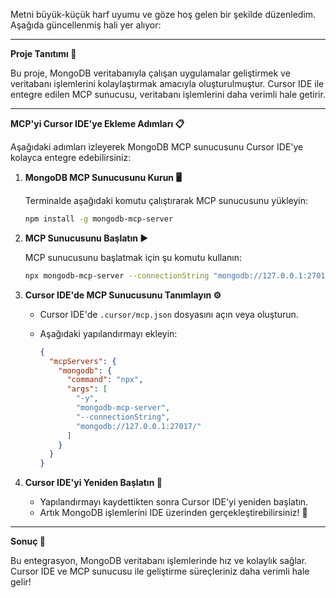 Metni büyük-küçük harf uyumu ve göze hoş gelen bir şekilde düzenledim. Aşağıda güncellenmiş hali yer alıyor:

---

**Proje Tanıtımı 🌟**

Bu proje, MongoDB veritabanıyla çalışan uygulamalar geliştirmek ve veritabanı işlemlerini kolaylaştırmak amacıyla oluşturulmuştur. Cursor IDE ile entegre edilen MCP sunucusu, veritabanı işlemlerini daha verimli hale getirir.

---

**MCP'yi Cursor IDE'ye Ekleme Adımları 📋**

Aşağıdaki adımları izleyerek MongoDB MCP sunucusunu Cursor IDE'ye kolayca entegre edebilirsiniz:

1. **MongoDB MCP Sunucusunu Kurun 🖥️**

   Terminalde aşağıdaki komutu çalıştırarak MCP sunucusunu yükleyin:

   ```bash
   npm install -g mongodb-mcp-server
   ```

2. **MCP Sunucusunu Başlatın ▶️**

   MCP sunucusunu başlatmak için şu komutu kullanın:

   ```bash
   npx mongodb-mcp-server --connectionString "mongodb://127.0.0.1:27017/"
   ```

3. **Cursor IDE'de MCP Sunucusunu Tanımlayın ⚙️**

   - Cursor IDE'de `.cursor/mcp.json` dosyasını açın veya oluşturun.
   - Aşağıdaki yapılandırmayı ekleyin:

     ```json
     {
       "mcpServers": {
         "mongodb": {
           "command": "npx",
           "args": [
             "-y",
             "mongodb-mcp-server",
             "--connectionString",
             "mongodb://127.0.0.1:27017/"
           ]
         }
       }
     }
     ```

4. **Cursor IDE'yi Yeniden Başlatın 🔄**

   - Yapılandırmayı kaydettikten sonra Cursor IDE'yi yeniden başlatın.
   - Artık MongoDB işlemlerini IDE üzerinden gerçekleştirebilirsiniz! 🎉

---

**Sonuç 🏁**

Bu entegrasyon, MongoDB veritabanı işlemlerinde hız ve kolaylık sağlar. Cursor IDE ve MCP sunucusu ile geliştirme süreçleriniz daha verimli hale gelir! 
